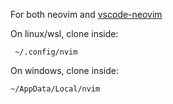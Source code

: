 For both neovim and [vscode-neovim](https://github.com/vscode-neovim/vscode-neovim)

On linux/wsl, clone inside:

```
 ~/.config/nvim 
```

On windows, clone inside:

```
~/AppData/Local/nvim 
```
